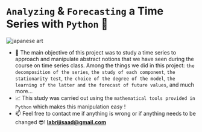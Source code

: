 # `Analyzing` & `Forecasting` a Time Series with `Python` 🐍

![japanese art](https://user-images.githubusercontent.com/74627083/155903528-100c07d0-ee13-4ba7-9e98-3584c4ac555b.jpg)

- 🎯 The main objective of this project was to study a time series to approach and manipulate abstract notions that we have seen during the course on time series class. Among the things we did in this project: `the decomposition of the series`, `the study of each component`, `the stationarity test`, `the choice of the degree of the model`, `the learning of the latter and the forecast of future values`, and much more...
- 📈 This study was carried out using the `mathematical tools provided in Python` which makes this manipulation easy !
- 📫 Feel free to contact me if anything is wrong or if anything needs to be changed 😎!  **labrijisaad@gmail.com**


